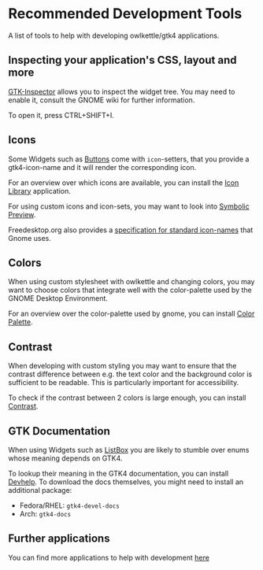# Recommended Development Tools

A list of tools to help with developing owlkettle/gtk4 applications.

## Inspecting your application's CSS, layout and more

[GTK-Inspector](https://wiki.gnome.org/Projects/GTK/Inspector) allows you to inspect the widget tree.
You may need to enable it, consult the GNOME wiki for further information.

To open it, press CTRL+SHIFT+I.

## Icons

Some Widgets such as [Buttons](https://github.com/can-lehmann/owlkettle/blob/main/docs/widgets.md#button) come with `icon`-setters, that you provide a gtk4-icon-name and it will render the corresponding icon.

For an overview over which icons are available, you can install the [Icon Library](https://apps.gnome.org/app/org.gnome.design.IconLibrary) application.

For using custom icons and icon-sets, you may want to look into [Symbolic Preview](https://flathub.org/apps/details/org.gnome.design.SymbolicPreview).

Freedesktop.org also provides a [specification for standard icon-names](https://specifications.freedesktop.org/icon-naming-spec/icon-naming-spec-latest.html#names) that Gnome uses.

## Colors

When using custom stylesheet with owlkettle and changing colors, you may want to choose colors that integrate well with the color-palette used by the GNOME Desktop Environment.

For an overview over the color-palette used by gnome, you can install [Color Palette](https://apps.gnome.org/app/org.gnome.design.Palette/).

## Contrast

When developing with custom styling you may want to ensure that the contrast difference between e.g. the text color and the background color is sufficient to be readable.
This is particularly important for accessibility.

To check if the contrast between 2 colors is large enough, you can install [Contrast](https://flathub.org/apps/details/org.gnome.design.Contrast).

## GTK Documentation

When using Widgets such as [ListBox](https://github.com/can-lehmann/owlkettle/blob/main/docs/widgets.md#listbox) you are likely to stumble over enums whose meaning depends on GTK4.

To lookup their meaning in the GTK4 documentation, you can install [Devhelp](https://apps.gnome.org/app/org.gnome.Devhelp/).
To download the docs themselves, you might need to install an additional package:
- Fedora/RHEL: `gtk4-devel-docs`
- Arch: `gtk4-docs`

## Further applications

You can find more applications to help with development [here](https://tools.design.gnome.org/)
